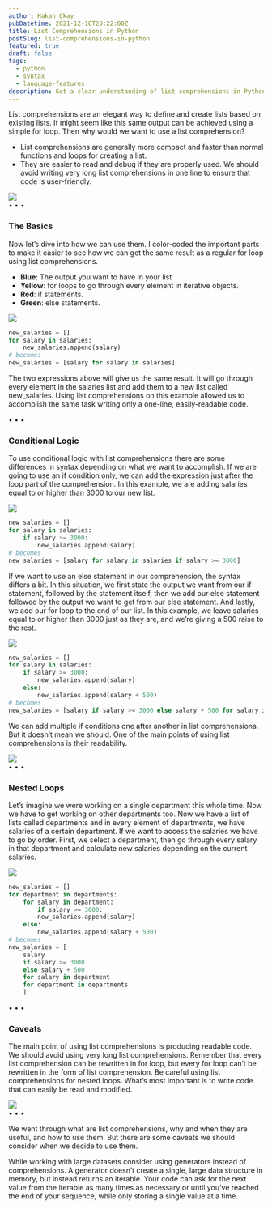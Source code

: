 ```yaml
---
author: Hakan Okay
pubDatetime: 2021-12-16T20:22:00Z
title: List Comprehensions in Python
postSlug: list-comprehensions-in-python
featured: true
draft: false
tags:
  - python
  - syntax
  - language-features
description: Get a clear understanding of list comprehensions in Python, their elegance, efficiency, and practical application, along with valuable insights into conditional logic, nested loops, and important considerations for optimal usage.
---
```


List comprehensions are an elegant way to define and create lists based on existing lists. It might seem like this same output can be achieved using a simple for loop. Then why would we want to use a list comprehension?

- List comprehensions are generally more compact and faster than normal functions and loops for creating a list.
- They are easier to read and debug if they are properly used. We should avoid writing very long list comprehensions in one line to ensure that code is user-friendly.

<img src="/images/comprehension/comprehension1.gif" class="rounded-lg mx-auto">

<div class="flex items-center justify-center gap-5 py-6 text-[#f3dbc5]">
  <span>&#x2022;</span>
  <span>&#x2022;</span>
  <span>&#x2022;</span>
</div>

### The Basics

Now let’s dive into how we can use them. I color-coded the important parts to make it easier to see how we can get the same result as a regular for loop using list comprehensions.

- **Blue**: The output you want to have in your list
- **Yellow**: for loops to go through every element in iterative objects.
- **Red**: if statements.
- **Green**: else statements.

<img src="/images/comprehension/comprehension2.gif" class="rounded-lg mx-auto">

```python
new_salaries = []
for salary in salaries:
    new_salaries.append(salary)
# becomes
new_salaries = [salary for salary in salaries]
```

The two expressions above will give us the same result. It will go through every element in the salaries list and add them to a new list called new_salaries. Using list comprehensions on this example allowed us to accomplish the same task writing only a one-line, easily-readable code.

<div class="flex items-center justify-center gap-5 py-6 text-[#f3dbc5]">
  <span>&#x2022;</span>
  <span>&#x2022;</span>
  <span>&#x2022;</span>
</div>

### Conditional Logic

To use conditional logic with list comprehensions there are some differences in syntax depending on what we want to accomplish. If we are going to use an if condition only, we can add the expression just after the loop part of the comprehension. In this example, we are adding salaries equal to or higher than 3000 to our new list.

<img src="/images/comprehension/comprehension3.gif" class="rounded-lg mx-auto">

```python
new_salaries = []
for salary in salaries:
    if salary >= 3000:
        new_salaries.append(salary)
# becomes
new_salaries = [salary for salary in salaries if salary >= 3000]
```

If we want to use an else statement in our comprehension, the syntax differs a bit. In this situation, we first state the output we want from our if statement, followed by the statement itself, then we add our else statement followed by the output we want to get from our else statement. And lastly, we add our for loop to the end of our list. In this example, we leave salaries equal to or higher than 3000 just as they are, and we’re giving a 500 raise to the rest.

<img src="/images/comprehension/comprehension4.gif" class="rounded-lg mx-auto">

```python
new_salaries = []
for salary in salaries:
    if salary >= 3000:
        new_salaries.append(salary)
    else:
        new_salaries.append(salary + 500)
# becomes
new_salaries = [salary if salary >= 3000 else salary + 500 for salary in salaries]
```

We can add multiple if conditions one after another in list comprehensions. But it doesn’t mean we should. One of the main points of using list comprehensions is their readability.

<img src="/images/comprehension/comprehension6.gif" class="rounded-lg mx-auto">

<div class="flex items-center justify-center gap-5 py-6 text-[#f3dbc5]">
  <span>&#x2022;</span>
  <span>&#x2022;</span>
  <span>&#x2022;</span>
</div>

### Nested Loops

Let’s imagine we were working on a single department this whole time. Now we have to get working on other departments too. Now we have a list of lists called departments and in every element of departments, we have salaries of a certain department. If we want to access the salaries we have to go by order. First, we select a department, then go through every salary in that department and calculate new salaries depending on the current salaries.

<img src="/images/comprehension/comprehension5.gif" class="rounded-lg mx-auto">

```python
new_salaries = []
for department in departments:
    for salary in department:
        if salary >= 3000:
        new_salaries.append(salary)
    else:
        new_salaries.append(salary + 500)
# becomes
new_salaries = [
    salary
    if salary >= 3000
    else salary + 500
    for salary in department
    for department in departments
    ]
```

<div class="flex items-center justify-center gap-5 py-6 text-[#f3dbc5]">
  <span>&#x2022;</span>
  <span>&#x2022;</span>
  <span>&#x2022;</span>
</div>

### Caveats

The main point of using list comprehensions is producing readable code. We should avoid using very long list comprehensions. Remember that every list comprehension can be rewritten in for loop, but every for loop can’t be rewritten in the form of list comprehension. Be careful using list comprehensions for nested loops. What’s most important is to write code that can easily be read and modified.

<img src="/images/comprehension/comprehension7.gif" class="rounded-lg mx-auto">

<div class="flex items-center justify-center gap-5 py-6 text-[#f3dbc5]">
  <span>&#x2022;</span>
  <span>&#x2022;</span>
  <span>&#x2022;</span>
</div>

We went through what are list comprehensions, why and when they are useful, and how to use them. But there are some caveats we should consider when we decide to use them.

While working with large datasets consider using generators instead of comprehensions. A generator doesn’t create a single, large data structure in memory, but instead returns an iterable. Your code can ask for the next value from the iterable as many times as necessary or until you’ve reached the end of your sequence, while only storing a single value at a time.

